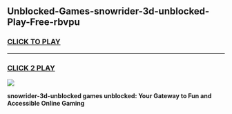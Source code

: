 
## Unblocked-Games-snowrider-3d-unblocked-Play-Free-rbvpu
<h3>
<a href="https://premium76.site?title=snowrider-3d-unblocked&ref=23A">CLICK TO PLAY</a></h3>
<hr>

<h3>
<a href="https://premium76.site?title=snowrider-3d-unblocked&ref=23A">CLICK 2 PLAY</a>
  
</h3>

<a href="https://premium76.site?title=snowrider-3d-unblocked&ref=23A"><img src="https://clearcache.store/games.png"></a>


**snowrider-3d-unblocked games unblocked: Your Gateway to Fun and Accessible Online Gaming**
